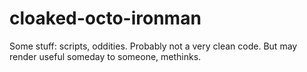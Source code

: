cloaked-octo-ironman
====================

Some stuff: scripts, oddities. Probably not a very clean code. But may render useful someday to someone, methinks.
